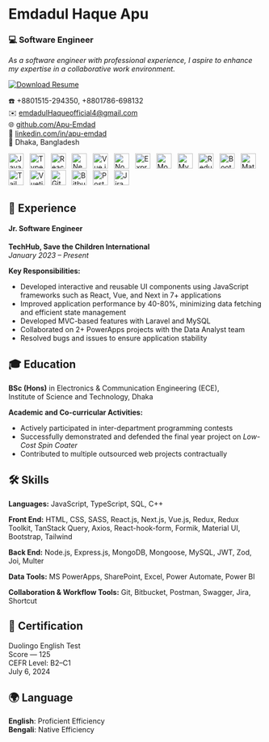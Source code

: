 # Emdadul Haque Apu  
### 💻 Software Engineer  

_As a software engineer with professional experience, I aspire to enhance my expertise in a collaborative work environment._

<p align="left">
  <a href="https://drive.google.com/file/d/1ozOXFeEGIAol9Z9tmojNy3cLYiHgBkO9/view?usp=drive_link" target="_blank">
    <img src="https://img.shields.io/badge/View%20Résumé-007ACC?style=for-the-badge&logo=googledrive&logoColor=white" alt="Download Resume"/>
  </a>
</p>

☎️ +8801515-294350, +8801786-698132  
✉️ emdadulHaqueofficial4@gmail.com  
🌐 [github.com/Apu-Emdad](https://github.com/Apu-Emdad)  
🔗 [linkedin.com/in/apu-emdad](https://www.linkedin.com/in/apu-emdad/)  
📌 Dhaka, Bangladesh



<img src="https://cdn.jsdelivr.net/gh/devicons/devicon/icons/javascript/javascript-original.svg" width="30" title="JavaScript"/> &nbsp;
<img src="https://cdn.jsdelivr.net/gh/devicons/devicon/icons/typescript/typescript-original.svg" width="30" title="TypeScript"/> &nbsp;
<img src="https://cdn.jsdelivr.net/gh/devicons/devicon/icons/react/react-original.svg" width="30" title="React"/> &nbsp;
<img src="https://cdn.jsdelivr.net/gh/devicons/devicon/icons/nextjs/nextjs-original.svg" width="30" title="Next.js"/> &nbsp;
<img src="https://cdn.jsdelivr.net/gh/devicons/devicon/icons/vuejs/vuejs-original.svg" width="30" title="Vue.js"/> &nbsp;
<img src="https://cdn.jsdelivr.net/gh/devicons/devicon/icons/nodejs/nodejs-original.svg" width="30" title="Node.js"/> &nbsp;
<img src="https://cdn.jsdelivr.net/gh/devicons/devicon/icons/express/express-original.svg" width="30" title="Express.js"/> &nbsp;
<img src="https://cdn.jsdelivr.net/gh/devicons/devicon/icons/mongodb/mongodb-original.svg" width="30" title="MongoDB"/> &nbsp;
<img src="https://cdn.jsdelivr.net/gh/devicons/devicon/icons/mysql/mysql-original.svg" width="30" title="MySQL"/> &nbsp;
<img src="https://cdn.jsdelivr.net/gh/devicons/devicon/icons/redux/redux-original.svg" width="30" title="Redux"/> &nbsp;
<img src="https://cdn.jsdelivr.net/gh/devicons/devicon/icons/bootstrap/bootstrap-original.svg" width="30" title="Bootstrap"/> &nbsp;
<img src="https://cdn.jsdelivr.net/gh/devicons/devicon/icons/materialui/materialui-original.svg" width="30" title="Material UI"/> &nbsp;
<img src="https://tailwindcss.com/_next/static/media/tailwindcss-mark.d52e9897.svg" width="30" title="Tailwind CSS"/> &nbsp;
<img src="https://cdn.vuetifyjs.com/docs/images/brand-kit/v-logo-circle.svg" width="30" title="Vuetify"/> &nbsp;
<img src="https://cdn.jsdelivr.net/gh/devicons/devicon/icons/git/git-original.svg" width="30" title="Git"/> &nbsp;
<img src="https://cdn.jsdelivr.net/gh/devicons/devicon/icons/bitbucket/bitbucket-original.svg" width="30" title="Bitbucket"/> &nbsp;
<img src="https://cdn.jsdelivr.net/gh/devicons/devicon/icons/postman/postman-original.svg" width="30" title="Postman"/> &nbsp;
<img src="https://cdn.jsdelivr.net/gh/devicons/devicon/icons/jira/jira-original.svg" width="30" title="Jira"/>





## 💼 Experience


#### **Jr. Software Engineer**  
**TechHub, Save the Children International**  
*January 2023 – Present*

**Key Responsibilities:**  
- Developed interactive and reusable UI components using JavaScript frameworks such as React, Vue, and Next in 7+ applications  
- Improved application performance by 40-80%, minimizing data fetching and efficient state management  
- Developed MVC-based features with Laravel and MySQL  
- Collaborated on 2+ PowerApps projects with the Data Analyst team  
- Resolved bugs and issues to ensure application stability


## 🎓 Education

**BSc (Hons)** in Electronics & Communication Engineering (ECE),  
Institute of Science and Technology, Dhaka

**Academic and Co-curricular Activities:**  
- Actively participated in inter-department programming contests  
- Successfully demonstrated and defended the final year project on *Low-Cost Spin Coater*  
- Contributed to multiple outsourced web projects contractually

## 🛠️ Skills


**Languages:** JavaScript, TypeScript, SQL, C++

**Front End:** HTML, CSS, SASS, React.js, Next.js, Vue.js, Redux, Redux Toolkit, TanStack Query, Axios, React-hook-form, Formik, Material UI, Bootstrap, Tailwind

**Back End:** Node.js, Express.js, MongoDB, Mongoose, MySQL, JWT, Zod, Joi, Multer

**Data Tools:** MS PowerApps, SharePoint, Excel, Power Automate, Power BI

**Collaboration & Workflow Tools:** Git, Bitbucket, Postman, Swagger, Jira, Shortcut


## 🏅 Certification  
Duolingo English Test  
Score — 125  
CEFR Level: B2–C1  
July 6, 2024  

## 🌍 Language  
 **English**: Proficient Efficiency  
 **Bengali**: Native Efficiency












<!---
Apu-Emdad/Apu-Emdad is a ✨ special ✨ repository because its `README.md` (this file) appears on your GitHub profile.
You can click the Preview link to take a look at your changes.
--->
